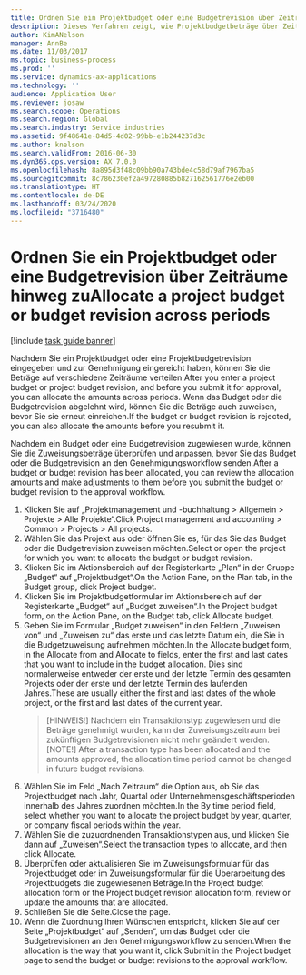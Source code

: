 ```yaml
---
title: Ordnen Sie ein Projektbudget oder eine Budgetrevision über Zeiträume hinweg zu
description: Dieses Verfahren zeigt, wie Projektbudgetbeträge über Zeiträume verteilt werden.
author: KimANelson
manager: AnnBe
ms.date: 11/03/2017
ms.topic: business-process
ms.prod: ''
ms.service: dynamics-ax-applications
ms.technology: ''
audience: Application User
ms.reviewer: josaw
ms.search.scope: Operations
ms.search.region: Global
ms.search.industry: Service industries
ms.assetid: 9f48641e-84d5-4d02-99bb-e1b244237d3c
ms.author: knelson
ms.search.validFrom: 2016-06-30
ms.dyn365.ops.version: AX 7.0.0
ms.openlocfilehash: 8a895d3f48c09bb90a743bde4c58d79af7967ba5
ms.sourcegitcommit: 8c786230ef2a497280885b827162561776e2eb00
ms.translationtype: HT
ms.contentlocale: de-DE
ms.lasthandoff: 03/24/2020
ms.locfileid: "3716480"
---
```

# <a name="allocate-a-project-budget-or-budget-revision-across-periods"></a><span data-ttu-id="0d116-103">Ordnen Sie ein Projektbudget oder eine Budgetrevision über Zeiträume hinweg zu</span><span class="sxs-lookup"><span data-stu-id="0d116-103">Allocate a project budget or budget revision across periods</span></span>

[!include [task guide banner](../../includes/task-guide-banner.md)]

<span data-ttu-id="0d116-104">Nachdem Sie ein Projektbudget oder eine Projektbudgetrevision eingegeben und zur Genehmigung eingereicht haben, können Sie die Beträge auf verschiedene Zeiträume verteilen.</span><span class="sxs-lookup"><span data-stu-id="0d116-104">After you enter a project budget or project budget revision, and before you submit it for approval, you can allocate the amounts across periods.</span></span> <span data-ttu-id="0d116-105">Wenn das Budget oder die Budgetrevision abgelehnt wird, können Sie die Beträge auch zuweisen, bevor Sie sie erneut einreichen.</span><span class="sxs-lookup"><span data-stu-id="0d116-105">If the budget or budget revision is rejected, you can also allocate the amounts before you resubmit it.</span></span> 

<span data-ttu-id="0d116-106">Nachdem ein Budget oder eine Budgetrevision zugewiesen wurde, können Sie die Zuweisungsbeträge überprüfen und anpassen, bevor Sie das Budget oder die Budgetrevision an den Genehmigungsworkflow senden.</span><span class="sxs-lookup"><span data-stu-id="0d116-106">After a budget or budget revision has been allocated, you can review the allocation amounts and make adjustments to them before you submit the budget or budget revision to the approval workflow.</span></span> 

1. <span data-ttu-id="0d116-107">Klicken Sie auf „Projektmanagement und -buchhaltung > Allgemein > Projekte > Alle Projekte“.</span><span class="sxs-lookup"><span data-stu-id="0d116-107">Click Project management and accounting > Common > Projects > All projects.</span></span> 
2. <span data-ttu-id="0d116-108">Wählen Sie das Projekt aus oder öffnen Sie es, für das Sie das Budget oder die Budgetrevision zuweisen möchten.</span><span class="sxs-lookup"><span data-stu-id="0d116-108">Select or open the project for which you want to allocate the budget or budget revision.</span></span> 
3. <span data-ttu-id="0d116-109">Klicken Sie im Aktionsbereich auf der Registerkarte „Plan“ in der Gruppe „Budget“ auf „Projektbudget“.</span><span class="sxs-lookup"><span data-stu-id="0d116-109">On the Action Pane, on the Plan tab, in the Budget group, click Project budget.</span></span> 
4. <span data-ttu-id="0d116-110">Klicken Sie im Projektbudgetformular im Aktionsbereich auf der Registerkarte „Budget“ auf „Budget zuweisen“.</span><span class="sxs-lookup"><span data-stu-id="0d116-110">In the Project budget form, on the Action Pane, on the Budget tab, click Allocate budget.</span></span> 
5. <span data-ttu-id="0d116-111">Geben Sie im Formular „Budget zuweisen“ in den Feldern „Zuweisen von“ und „Zuweisen zu“ das erste und das letzte Datum ein, die Sie in die Budgetzuweisung aufnehmen möchten.</span><span class="sxs-lookup"><span data-stu-id="0d116-111">In the Allocate budget form, in the Allocate from and Allocate to fields, enter the first and last dates that you want to include in the budget allocation.</span></span> <span data-ttu-id="0d116-112">Dies sind normalerweise entweder der erste und der letzte Termin des gesamten Projekts oder der erste und der letzte Termin des laufenden Jahres.</span><span class="sxs-lookup"><span data-stu-id="0d116-112">These are usually either the first and last dates of the whole project, or the first and last dates of the current year.</span></span>  
   > <span data-ttu-id="0d116-113">[HINWEIS!] Nachdem ein Transaktionstyp zugewiesen und die Beträge genehmigt wurden, kann der Zuweisungszeitraum bei zukünftigen Budgetrevisionen nicht mehr geändert werden.</span><span class="sxs-lookup"><span data-stu-id="0d116-113">[NOTE!] After a transaction type has been allocated and the amounts approved, the allocation time period cannot be changed in future budget revisions.</span></span> 
6. <span data-ttu-id="0d116-114">Wählen Sie im Feld „Nach Zeitraum“ die Option aus, ob Sie das Projektbudget nach Jahr, Quartal oder Unternehmensgeschäftsperioden innerhalb des Jahres zuordnen möchten.</span><span class="sxs-lookup"><span data-stu-id="0d116-114">In the By time period field, select whether you want to allocate the project budget by year, quarter, or company fiscal periods within the year.</span></span>
7. <span data-ttu-id="0d116-115">Wählen Sie die zuzuordnenden Transaktionstypen aus, und klicken Sie dann auf „Zuweisen“.</span><span class="sxs-lookup"><span data-stu-id="0d116-115">Select the transaction types to allocate, and then click Allocate.</span></span> 
8. <span data-ttu-id="0d116-116">Überprüfen oder aktualisieren Sie im Zuweisungsformular für das Projektbudget oder im Zuweisungsformular für die Überarbeitung des Projektbudgets die zugewiesenen Beträge.</span><span class="sxs-lookup"><span data-stu-id="0d116-116">In the Project budget allocation form or the Project budget revision allocation form, review or update the amounts that are allocated.</span></span> 
9. <span data-ttu-id="0d116-117">Schließen Sie die Seite.</span><span class="sxs-lookup"><span data-stu-id="0d116-117">Close the page.</span></span>
10. <span data-ttu-id="0d116-118">Wenn die Zuordnung Ihren Wünschen entspricht, klicken Sie auf der Seite „Projektbudget“ auf „Senden“, um das Budget oder die Budgetrevisionen an den Genehmigungsworkflow zu senden.</span><span class="sxs-lookup"><span data-stu-id="0d116-118">When the allocation is the way that you want it, click Submit in the Project budget page to send the budget or budget revisions to the approval workflow.</span></span>  


